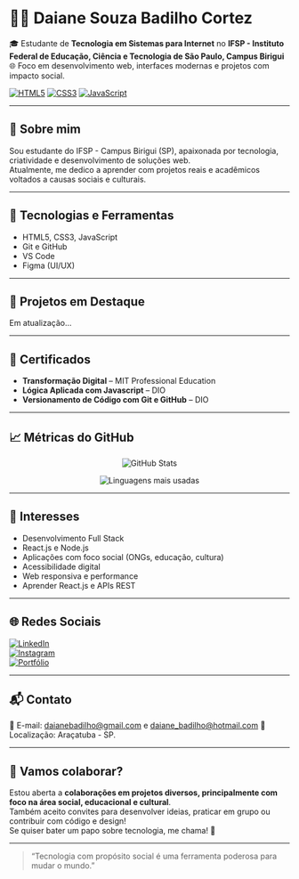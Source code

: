 # 👩‍💻 Daiane Souza Badilho Cortez

🎓 Estudante de **Tecnologia em Sistemas para Internet** no **IFSP - Instituto Federal de Educação, Ciência e Tecnologia de São Paulo, Campus Birigui**  
🌐 Foco em desenvolvimento web, interfaces modernas e projetos com impacto social.

[![HTML5](https://img.shields.io/badge/HTML5-E34F26?style=for-the-badge&logo=html5&logoColor=white)](https://developer.mozilla.org/pt-BR/docs/Web/HTML)
[![CSS3](https://img.shields.io/badge/CSS3-1572B6?style=for-the-badge&logo=css3&logoColor=white)](https://developer.mozilla.org/pt-BR/docs/Web/CSS)
[![JavaScript](https://img.shields.io/badge/JavaScript-F7DF1E?style=for-the-badge&logo=javascript&logoColor=black)](https://developer.mozilla.org/pt-BR/docs/Web/JavaScript)

---

## 🌟 Sobre mim

Sou estudante do IFSP - Campus Birigui (SP), apaixonada por tecnologia, criatividade e desenvolvimento de soluções web.  
Atualmente, me dedico a aprender com projetos reais e acadêmicos voltados a causas sociais e culturais.

---

## 🚀 Tecnologias e Ferramentas

- HTML5, CSS3, JavaScript
- Git e GitHub
- VS Code
- Figma (UI/UX)

---

## 📂 Projetos em Destaque

Em atualização...

---

## 📜 Certificados

- **Transformação Digital** – MIT Professional Education
- **Lógica Aplicada com Javascript** – DIO  
- **Versionamento de Código com Git e GitHub** – DIO  

---

## 📈 Métricas do GitHub

<p align="center">
  <img src="https://github-readme-stats.vercel.app/api?username=daianebadilho&show_icons=true&theme=tokyonight&count_private=true" alt="GitHub Stats" />
</p>

<p align="center">
  <img src="https://github-readme-stats.vercel.app/api/top-langs/?username=daianebadilho&layout=compact&theme=tokyonight" alt="Linguagens mais usadas" />
</p>

---

## 🎯 Interesses

- Desenvolvimento Full Stack
- React.js e Node.js
- Aplicações com foco social (ONGs, educação, cultura)
- Acessibilidade digital
- Web responsiva e performance
- Aprender React.js e APIs REST

---

## 🌐 Redes Sociais

[![LinkedIn](https://img.shields.io/badge/LinkedIn-0077B5?style=flat&logo=linkedin&logoColor=white)](...)  
[![Instagram](https://img.shields.io/badge/Instagram-E4405F?style=flat&logo=instagram&logoColor=white)](https://instagram.com/daianebadilho)  
[![Portfólio](https://img.shields.io/badge/Portfólio-000000?style=flat&logo=notion&logoColor=white)](...)

---

## 📬 Contato

📧 E-mail: daianebadilho@gmail.com e daiane_badilho@hotmail.com
📍 Localização: Araçatuba - SP. 

---

## 🤝 Vamos colaborar?

Estou aberta a **colaborações em projetos diversos, principalmente com foco na área social, educacional e cultural**.  
Também aceito convites para desenvolver ideias, praticar em grupo ou contribuir com código e design!  
Se quiser bater um papo sobre tecnologia, me chama! 💬

---

> “Tecnologia com propósito social é uma ferramenta poderosa para mudar o mundo.” 

